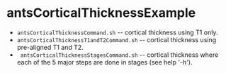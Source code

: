 # antsCorticalThicknessExample


* ``antsCorticalThicknessCommand.sh``  -- cortical thickness using T1 only.
* ``antsCorticalThicknessT1andT2Command.sh`` -- cortical thickness using pre-aligned T1 and T2.
* `` antsCorticalThicknessStagesCommand.sh`` -- cortical thickness where each of the 5 major steps are done in stages (see help '-h').

